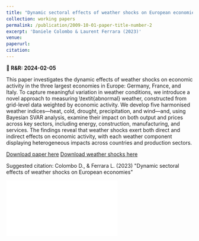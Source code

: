 ```yaml
---
title: "Dynamic sectoral effects of weather shocks on European economies"
collection: working papers
permalink: /publication/2009-10-01-paper-title-number-2
excerpt: 'Daniele Colombo & Laurent Ferrara (2023)'
venue: 
paperurl:
citation:
---
```


**📅 R&R: 2024-02-05**

This paper investigates the dynamic effects of weather shocks on economic activity in the three largest economies in Europe: Germany, France, and Italy. To capture meaningful variation in weather conditions, we introduce a novel approach to measuring \textit{abnormal} weather, constructed from grid-level data weighted by economic activity. We develop five harmonised weather indices—heat, cold, drought, precipitation, and wind—and, using Bayesian SVAR analysis, examine their impact on both output and prices across key sectors, including energy, construction, manufacturing, and services. The findings reveal that weather shocks exert both direct and indirect effects on economic activity, with each weather component displaying heterogeneous impacts across countries and production sectors.

[Download paper here](http://colombodaniele.github.io/files/Dynamic_effects_of_weather_shocks_on_production_in_European_economies.pdf)
[Download weather shocks here](http://colombodaniele.github.io/files/weather_shocks__lights252015__num_days_tot_quantity__0.95_perc.xlsx)

Suggested citation: Colombo D., & Ferrara L. (2023) "Dynamic sectoral effects of weather shocks on European economies"

![Figure3](/images/Figure_ColomboFerrara2025.pdf)
